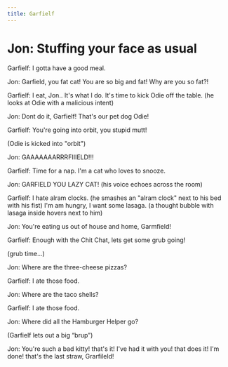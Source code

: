 ```yaml
---
title: Garfielf
---
```


# Jon: Stuffing your face as usual

Garfielf: I gotta have a good meal.

Jon: Garfield, you fat cat! You are so big and fat! Why are you so fat?!

Garfielf: I eat, Jon.. It's what I do. It's time to kick Odie off the table. (he looks at Odie with a malicious intent)

Jon: Dont do it, Garfielf! That's our pet dog Odie!

Garfielf: You're going into orbit, you stupid mutt!

(Odie is kicked into "orbit")

Jon: GAAAAAAARRRFIIIELD!!!

Garfielf: Time for a nap. I'm a cat who loves to snooze.

Jon: GARFIELD YOU LAZY CAT! (his voice echoes across the room)

Garfielf: I hate alram clocks. (he smashes an "alram clock" next to his bed with his fist) I'm am hungry, I want some lasaga. (a thought bubble with lasaga inside hovers next to him)

Jon: You're eating us out of house and home, Garmfield!

Garfielf: Enough with the Chit Chat, lets get some grub going!

(grub time...)

Jon: Where are the three-cheese pizzas?

Garfielf: I ate those food.

Jon: Where are the taco shells?

Garfielf: I ate those food.

Jon: Where did all the Hamburger Helper go?

(Garfielf lets out a big “brup”)

Jon: You're such a bad kitty! that's it! I've had it with you! that does it! I'm done! that's the last straw, Grarfileld!
